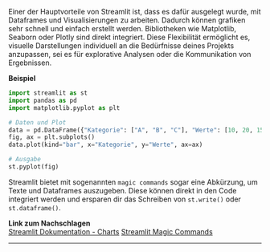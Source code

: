 

Einer der Hauptvorteile von Streamlit ist, dass es dafür ausgelegt wurde, mit Dataframes und Visualisierungen zu arbeiten. Dadurch können grafiken sehr schnell und einfach erstellt werden. Bibliotheken wie Matplotlib, Seaborn oder Plotly sind direkt integriert. Diese Flexibilität ermöglicht es, visuelle Darstellungen individuell an die Bedürfnisse deines Projekts anzupassen, sei es für explorative Analysen oder die Kommunikation von Ergebnissen.

**Beispiel**  
```python
import streamlit as st
import pandas as pd
import matplotlib.pyplot as plt

# Daten und Plot
data = pd.DataFrame({"Kategorie": ["A", "B", "C"], "Werte": [10, 20, 15]})
fig, ax = plt.subplots()
data.plot(kind="bar", x="Kategorie", y="Werte", ax=ax)

# Ausgabe
st.pyplot(fig)
```


Streamlit bietet mit sogenannten `magic commands` sogar eine Abkürzung, um Texte und Dataframes auszugeben. Diese können direkt in den Code integriert werden und ersparen dir das Schreiben von `st.write()` oder `st.dataframe()`.

**Link zum Nachschlagen**  
[Streamlit Dokumentation - Charts](https://docs.streamlit.io/get-started/fundamentals/main-concepts)
[Streamlit Magic Commands](https://docs.streamlit.io/develop/api-reference/write-magic/magic)

---